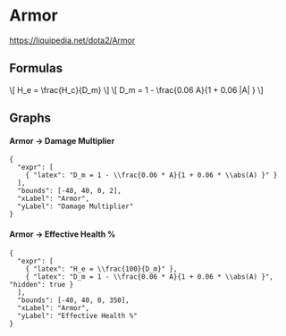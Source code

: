 # Armor

<https://liquipedia.net/dota2/Armor>

## Formulas

\\[ H_e = \frac{H_c}{D_m} \\]
\\[ D_m = 1 - \frac{0.06 A}{1 + 0.06 |A| } \\]

## Graphs

#### Armor -> Damage Multiplier

```desmos
{
  "expr": [
    { "latex": "D_m = 1 - \\frac{0.06 * A}{1 + 0.06 * \\abs(A) }" }
  ],
  "bounds": [-40, 40, 0, 2],
  "xLabel": "Armor",
  "yLabel": "Damage Multiplier"
}
```

#### Armor -> Effective Health %

```desmos
{
  "expr": [
    { "latex": "H_e = \\frac{100}{D_m}" },
    { "latex": "D_m = 1 - \\frac{0.06 * A}{1 + 0.06 * \\abs(A) }", "hidden": true }
  ],
  "bounds": [-40, 40, 0, 350],
  "xLabel": "Armor",
  "yLabel": "Effective Health %"
}
```
